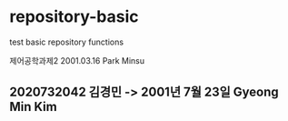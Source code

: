 # repository-basic
test basic repository functions

제어공학과제2
2001.03.16 Park Minsu
## 2020732042 김경민 -> 2001년 7월 23일 Gyeong Min Kim
